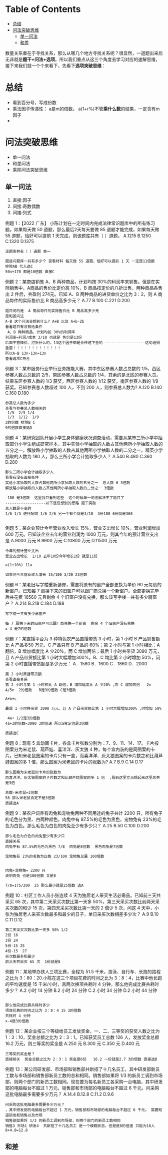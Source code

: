 # Table of Contents

* [总结](#总结)
* [问法突破思维](#问法突破思维)
  * [单一问法](#单一问法)
  * [和差](#和差)


数量关系重在于寻找关系，那么从哪几个地方寻找关系呢？很显然，一道题出来后无非就是**题干+问法+选项**。所以我们重点从这三个角度去学习对应的速解思维，接下来我们就一个个来看下，先看下**选项突破思维**：



# 总结

+ 看到百分号，写成份数
+ 乘法因子传递性： a是m的倍数。 a(1+r%)不管**乘什么数**的结果，一定含有m因子
+ 





#  问法突破思维



+ 单一问法
+ 和差问法
+ 乘除问法突破思维



## 单一问法

1. 直接:因子
2. 间接:奇数偶数
3. 间接:列式

例题 1：【2022 广东】 小陈计划在一定时间内完成法律常识题库中的所有练习题。如果每天做 50 道题，那么最后2天每天要做 85 道题才能完成，如果每天做 55 道题，恰好可以提前 1 天完成，则该题库共有（ ）道题。 A.1215 B.1250 C.1320 D.1375

```
该题库共有（ ）道题 单一

题目问题库一共有多少个 查看材料 每天做 55 道题，恰好可以提前 1 天 一定是11倍数 
排除AB 代入选C
50n+170 都是10倍数 直接C

```

例题 2：某商店销售 A、B 两种商品，计划均按 30%的利润率来销售。但是在实际销售中，A商品的售价比定价高 10%，B 商品按定价的八折出售，两种商品各售出 2 件后，共盈利 274元。已知 A、B 两种商品的进货单价之比为 3：2，则 A 商品每件的实际售价比 B 商品高多少元？ A.77 B.100 C.221 D.200

```
题目问的是  A 商品每件的实际售价比 B 商品高多少元
是和差问法
A-B 这个问法会想到什么? A+B 以及 A+b-2b 
看看题目有没有给条件
 A、B 两种商品，计划均按 30%的利润率
利润率=利润/成本 3/10 也就是 售价是13份 
后面不管降价、打折什么的，13这个因子都是会传递下去的 ------------------这句话很重要！！！！！！！！！！！！！
所以A-B 13n-13n=13n
查看选项C符合

```

例题 3：某市服务行业举行业务技能大赛，其中东区参赛人数占总数的 1/5，西区参赛人数占总数的 2/5，南区参赛人数占总数的 1/4，其余的是北区的参赛人员。结果东区参赛人数的 1/3 获奖，西区参赛人数的 1/12 获奖，南区参赛人数的 1/9 获奖。已知参赛总人数超过 100 人，不到 200 人，则参赛总人数为? A.120 B.140 C.160 D.180

```
参赛总人数为多少
查看与参赛总人数相关的
 1/5  2/5 1/4 
 1/3  1/12  1/9
3的倍数 排除B C
9的倍数直接选D
```
例题 4：某研究团队开展小学生身体健康状况调查活动，需要从某市三所小学中抽取部分小学生组成研究样本，其中实验小学抽取的人数占其他两所小学抽取人数的五分之一，解放路小学抽取的人数占其他两所小学抽取人数的二分之一，精英小学抽取的人数为 180 人，那么三所小学合计抽取多少人？ A.540 B.480 C.360 D.280

```
那么三所小学合计抽取多少人
看看有没有直接条件
实验小学抽取的人数占其他两所小学抽取人数的五分之一  总人数 6 3倍数 
解放路小学抽取的人数占其他两所小学抽取人数的二分之一 3倍数

-180 是3倍数  这里我只看到这些  这个时候单一问法解决不了题目了
------------------以下是没想到的思路 题干突破
总人数是不变的
1/6 1/3 进行配同 1/6 2/6 另一个有个就是3/10  3份180 6份就是360


```
例题 5：某企业预计今年营业收入增长 15%，营业支出增长 10%，营业利润增加 600 万元。已知该企业去年的营业利润为 1000 万元，则其今年的预计营业支出是 A.9000 万元 B.9900 万元 C.10800 万元 D.11500 万元

```
今年的预计营业支出
营业支出增长  1/10 去年10份今年增长1份 就是11份

a(1+10%) 11a

如果问今年营业收入增长 15/100 3/20 23倍数
```
例题 6：某老旧写字楼重新装修，需要将原有的窗户全部更换为单价 90 元每扇的新窗户。已知每 7 扇换下来的旧窗户可以跟厂商兑换一个新窗户。全部更换完毕后共花费 16560 元且剩余 4 个旧窗户没有兑换，那么该写字楼一共有多少扇窗户？ A.214 B.218 C.184 D.188

```
写字楼一共有多少扇窗户

每 7 扇换下来的旧窗户可以跟厂商兑换一个新窗  剩余 4 个旧窗户没有兑换
x-4 是7的倍数

```
例题 7：某直播平台为 3 种特色农产品直播带货 3 小时，第 1 小时 B 产品销售额比 A 产品多50 万元，C 产品只有 B 产品的 60%；第 2 小时与第 1 小时相比：A 翻倍，B 增加幅度比 A 少20%，而 C 增加两倍；最后 1 小时共带货 3090 万元，且 A 产品带货额比第 1 小时大幅增加300%，B、C 均比第 2 小时增加 50%，问第 2 小时直播带货额是多少万元： A．1580 B．1600 C．1860 D．2000

```
第 2 小时直播带货额 
查看直接关系 
第 2 小时与第 1 小时相比 A 翻倍，B 增加幅度比 A 少20% ,而 C 增加两倍   2n  4/5n  2的倍数   B是9的倍数 C是3倍数

A+b+c  

最后 1 小时共带货 3090 万元，且 A 产品带货额比第 1 小时大幅增加300% ,时增加 50%

 4a+ 1/2是3的倍数
4a+3的倍数=3090 3的倍速 所以a肯定也是3倍数

直接选C
```
例题 8：现有 5 盒动画卡片，各盒卡片张数分别为：7、9、11、14、17。卡片按图案分为米老鼠、葫芦娃、喜洋洋、灰太狼 4 种，每个盒内装的是同图案的卡片。已知米老鼠图案的卡片只有一盒，而喜洋洋、灰太狼图案的卡片数之和比葫芦娃图案的多 1 倍，那么图案为米老鼠的卡片的张数为? A.7 B.9 C.14 D.17

```
那么图案为米老鼠的卡片的张数为 
而喜洋洋、灰太狼图案的卡片数之和比葫芦娃图案的多 1 倍  ,看到这里立马想起来这里总共是3倍 

总数-米老鼠=3倍数
58 那么米老鼠肯定不是3倍数
直接选A

```
例题 9：某农户饲养有肉兔和宠物兔两种不同用途的兔子共计 2200 只，所有兔子的毛色分为黑、白两种颜色。肉兔中有 87.5%的毛色为黑色，宠物兔有 23%的毛色为白色。那么毛色为白色的肉兔至少有多少只？ A.25 B.50 C.100 D.200

```
那么毛色为白色的肉兔至少有多少只
直接关系
肉兔中有 87.5%的毛色为黑色 7/8  肉兔是8倍数  黑色肉兔是7倍数

宠物兔有 23%的毛色为白色 23/100 宠物兔总量 100倍数


肉兔+宠物兔= 2200 只
说明肉兔 也是100倍数 又是8

7/8=175/200  25 那么最小就是25倍数 选A

```
例题 10：社区工作人员小张连续 4 天为独居老人采买生活必需品。已知前三天共采买 65 次，其中第二天采买次数比第一天多 50%，第三天采买次数比前两天采买次数的和少 15 次，第四天采买次数比第一天的 2 倍少 5 次，问这 4 天中，小张为独居老人采买次数最多和最少的日子，单日采买次数相差多少次？ A.9 B.10 C.11 D.12

```
第二天采买次数比第一天多 50% 1/2  
2份 16 
3份 24
5份-15 25 
4份-15  27 
买次数最多和最少 
前三天共采买 65 次  1份就是8

```
例题 11：某地举办铁人三项比赛，全程为 51.5 千米，游泳、自行车、长跑的路程之比为 3：80：20.小陈在这三个项目花费的时间之比为 3：8：4，比赛中他长跑的平均速度是 15 千米/小时，且两次换项共耗时 4 分钟，那么他完成比赛共耗时多少？ A.2 小时 14 分钟 B.2 小时 24 分钟 C.2 小时 34 分钟 D.2 小时 44 分钟

```

那么他完成比赛共耗时多少
项目花费的时间之比为 3：8：4 15 3的倍数
共耗时 4 分钟
x-4是3的倍数

```
例题 12：某企业按三个等级给员工发放奖金，一、二、三等奖的获奖人数之比为 1：3：10，奖金总额之比为 2：3：1。已知获奖员工总数 126 人，发放奖金总额 16.2 万元，则三等奖的奖金是 A.250 元 B.300 元 C.350 元 D.400 元

```
三等奖的奖金是？
直接相关  奖金总额之比为 2：3：1 奖金是6份   16.2 一份就是2.7 3的倍数 直接选B

```
例题 13：某公司研发部、市场部和销售部共新招了十几名员工，其中研发部新员工数与市场部和销售部新员工数的总和相同。销售部如果将 1/3 的新员工调到市场部，则两个部门的新员工数相同。现在要为每名新员工各采购一台电脑，其中研发部的电脑每台不超过 1 万元，销售部和市场部的电脑每台不超过 6 千元。问采购这批电脑最多需要多少万元？ A.14.4 B.12.8 C.11.2 D.9.6
```
问采购这批电脑最多需要多少万元？
，其中研发部的电脑每台不超过 1 万元，销售部和市场部的电脑每台不超过 6 千元。 需要知道研发和销售以及市场
销售部如果将 1/3 的新员工调到市场部，则两个部门的新员工数相同 
销售3 市场1 研发4  共新招了十几名员工 是一个模糊状态，但是是8的倍速 只能为16人
8+4.8=12.8 
```



## 和差



